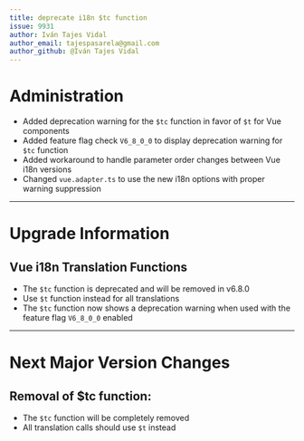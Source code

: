```yaml
---
title: deprecate i18n $tc function
issue: 9931
author: Iván Tajes Vidal
author_email: tajespasarela@gmail.com
author_github: @Iván Tajes Vidal
---
```

# Administration
* Added deprecation warning for the `$tc` function in favor of `$t` for Vue components
* Added feature flag check `V6_8_0_0` to display deprecation warning for `$tc` function
* Added workaround to handle parameter order changes between Vue i18n versions
* Changed `vue.adapter.ts` to use the new i18n options with proper warning suppression
___
# Upgrade Information
## Vue i18n Translation Functions
* The `$tc` function is deprecated and will be removed in v6.8.0
* Use `$t` function instead for all translations
* The `$tc` function now shows a deprecation warning when used with the feature flag `V6_8_0_0` enabled
___
# Next Major Version Changes
## Removal of $tc function:
* The `$tc` function will be completely removed
* All translation calls should use `$t` instead
